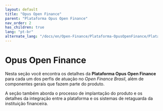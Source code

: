 ```yaml
---
layout: default
title: "Opus Open Finance"
parent: "Plataforma Opus Open Finance"
nav_order: 2
has_children: true
lang: "pt-br"
alternate_lang: "/docs/en/Open-Finance/Plataforma-OpusOpenFinance/PlataformaOOF/"
---
```


# Opus Open Finance

Nesta seção você encontra os detalhes da **Plataforma Opus Open Finance** para cada um dos perfis de atuação no *Open Finance Brasil*, além de componentes gerais que fazem  parte do produto.

A seção também aborda o processo de implantação do produto e os detalhes da integração entre a plataforma e os sistemas de retaguarda da instituição financeira.
